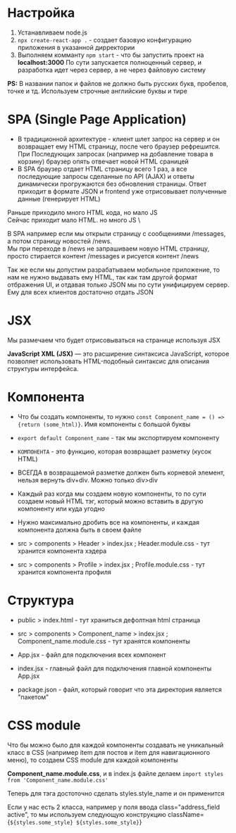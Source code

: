 # Настройка
1. Устанавливаем node.js
2. `npx create-react-app .` - создает базовую конфигурацию приложения в указанной дирректории
3. Выполняем комманту `npm start` - что бы запустить проект на **localhost:3000**
   По сути запускается полноценный сервер, и разработка идет через сервер, а не через файловую систему

**PS:** В названии папок и файлов не должно быть русских букв, пробелов, точке и тд. Используем строчные английские буквы и тире


# SPA (Single Page Application)

- В традиционной архитектуре - клиент шлет запрос на сервер и он возвращает ему HTML страницу, после чего браузер рефрешится.
  При Последующих запросах (например на добавление товара в корзину) браузер опять отвечает новой HTML сраницей
- В SPA браузер отдает HTML страницу всего 1 раз, а все последующие запросы сделанные по API (AJAX) и ответы динамически прогружаются без обновления страницы.
  Ответ приходит в формате JSON и frontend уже отрисовывает полученные данные (генерирует HTML)

Раньше приходило много HTML кода, но мало JS \
Сейчас приходит мало HTML. но много JS \

В SPA например если мы открыли страницу с сообщениями /messages, а потом страницу новостей /news.\
Мы при переходе в /news не запрашиваем новую HTML страницу, просто стирается контент /messages и рисуется контент /news

Так же если мы допустим разрабатываем мобильное приложение, то нам не нужно выдавать ему HTML, так как там другой формат отбражения UI,
и отдавая только JSON мы по сути унифицируем сервер. Ему для всех клиентов достаточно отдать JSON




# JSX

Мы размечаем что будет отрисовываться на странице используя JSX

**JavaScript XML (JSX)** — это расширение синтаксиса JavaScript, которое позволяет использовать HTML-подобный синтаксис для описания структуры интерфейса.


# Компонента

- Что бы создать компоненты, то нужно
  `const Component_name = () => {return (some_html)}`. Имя компоненты с большой буквы

- `export default Component_name` - так мы экспортируем компоненту

- `КОМПОНЕНТА` - это функцию, которая возвращает разметку (кусок HTML)

- ВСЕГДА в возвращаемой разметке должен быть корневой элемент, нельзя вернуть div+div. Можно только div>div

- Каждый раз когда мы создаем новую компоненты, то по сути создаем новый HTML тэг, который можно вставить в другую компоненту или куда угодно

- Нужно максимально дробить все на компоненты, и каждая компонента должна быть в своем файле


- src > components > Header > index.jsx ; Header.module.css - тут хранится компонента хэдера
- src > components > Profile > index.jsx ; Profile.module.css - тут хранится компонента профиля





# Структура
- public > index.html - тут храниться дефолтная html страница
- src > components > Component_name > index.jsx ; Component_name.module.css - тут хранятся компоненты
- App.jsx - файл для подключения всех компонент
- index.jsx - главный файл для подключения главной компоненты App.jsx

- package.json - файл, который говорит что эта директория является "пакетом"


# CSS module
Что бы можно было для каждой компоненты создавать не уникальный класс в CSS (например item для постов и item для навигационного меню), то создаем CSS module для каждой компоненты

**Component_name.module.css**, и в index.js файле делаем `import styles from 'Component_name.module.css'`

Теперь для тэга достоточно сделать styles.style_name и он применится

Если у нас есть 2 класса, например у поля ввода class="address_field active", то мы используем следующую конструкцию className={`${styles.some_style} ${styles.some_style}`}


